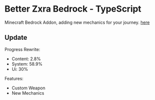 # Better Zxra Bedrock - TypeScript

Minecraft Bedrock Addon, adding new mechanics for your journey. [here]("https://github.com/CrzxaExe/Better-Zxra-Bedrock")

## Update

Progress Rewrite:

- Content: 2.8%
- System: 58.9%
- Ui: 30%

Features:

- Custom Weapon
- New Mechanics
